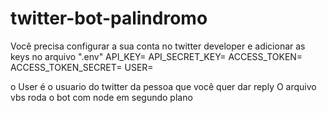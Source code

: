 # twitter-bot-palindromo
Você precisa configurar a sua conta no twitter developer e adicionar as keys no arquivo ".env"
API_KEY=
API_SECRET_KEY=
ACCESS_TOKEN=
ACCESS_TOKEN_SECRET=
USER=

o User é o usuario do twitter da pessoa que você quer dar reply
O arquivo vbs roda o bot com node em segundo plano
